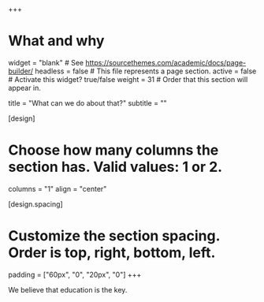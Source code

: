 +++
# What and why
widget = "blank"  # See https://sourcethemes.com/academic/docs/page-builder/
headless = false  # This file represents a page section.
active = false  # Activate this widget? true/false
weight = 31  # Order that this section will appear in.

title = "What can we do about that?"
subtitle = ""

[design]
  # Choose how many columns the section has. Valid values: 1 or 2.
  columns = "1"
  align = "center"
  
[design.spacing]
  # Customize the section spacing. Order is top, right, bottom, left.
  padding = ["60px", "0", "20px", "0"]
+++


We believe that education is the key.


      


